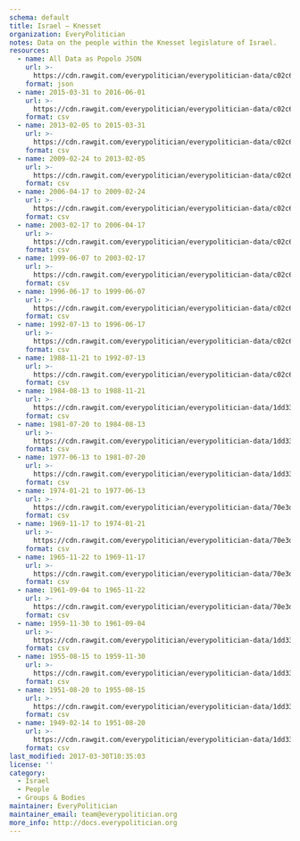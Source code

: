 ```yaml
---
schema: default
title: Israel — Knesset
organization: EveryPolitician
notes: Data on the people within the Knesset legislature of Israel.
resources:
  - name: All Data as Popolo JSON
    url: >-
      https://cdn.rawgit.com/everypolitician/everypolitician-data/c02c63717356ca8e1460715b711f583f6c85171e/data/Israel/Knesset/ep-popolo-v1.0.json
    format: json
  - name: 2015-03-31 to 2016-06-01
    url: >-
      https://cdn.rawgit.com/everypolitician/everypolitician-data/c02c63717356ca8e1460715b711f583f6c85171e/data/Israel/Knesset/term-20.csv
    format: csv
  - name: 2013-02-05 to 2015-03-31
    url: >-
      https://cdn.rawgit.com/everypolitician/everypolitician-data/c02c63717356ca8e1460715b711f583f6c85171e/data/Israel/Knesset/term-19.csv
    format: csv
  - name: 2009-02-24 to 2013-02-05
    url: >-
      https://cdn.rawgit.com/everypolitician/everypolitician-data/c02c63717356ca8e1460715b711f583f6c85171e/data/Israel/Knesset/term-18.csv
    format: csv
  - name: 2006-04-17 to 2009-02-24
    url: >-
      https://cdn.rawgit.com/everypolitician/everypolitician-data/c02c63717356ca8e1460715b711f583f6c85171e/data/Israel/Knesset/term-17.csv
    format: csv
  - name: 2003-02-17 to 2006-04-17
    url: >-
      https://cdn.rawgit.com/everypolitician/everypolitician-data/c02c63717356ca8e1460715b711f583f6c85171e/data/Israel/Knesset/term-16.csv
    format: csv
  - name: 1999-06-07 to 2003-02-17
    url: >-
      https://cdn.rawgit.com/everypolitician/everypolitician-data/c02c63717356ca8e1460715b711f583f6c85171e/data/Israel/Knesset/term-15.csv
    format: csv
  - name: 1996-06-17 to 1999-06-07
    url: >-
      https://cdn.rawgit.com/everypolitician/everypolitician-data/c02c63717356ca8e1460715b711f583f6c85171e/data/Israel/Knesset/term-14.csv
    format: csv
  - name: 1992-07-13 to 1996-06-17
    url: >-
      https://cdn.rawgit.com/everypolitician/everypolitician-data/c02c63717356ca8e1460715b711f583f6c85171e/data/Israel/Knesset/term-13.csv
    format: csv
  - name: 1988-11-21 to 1992-07-13
    url: >-
      https://cdn.rawgit.com/everypolitician/everypolitician-data/c02c63717356ca8e1460715b711f583f6c85171e/data/Israel/Knesset/term-12.csv
    format: csv
  - name: 1984-08-13 to 1988-11-21
    url: >-
      https://cdn.rawgit.com/everypolitician/everypolitician-data/1dd33e7d327aeabc909d62c765ebf6a7cf329598/data/Israel/Knesset/term-11.csv
    format: csv
  - name: 1981-07-20 to 1984-08-13
    url: >-
      https://cdn.rawgit.com/everypolitician/everypolitician-data/1dd33e7d327aeabc909d62c765ebf6a7cf329598/data/Israel/Knesset/term-10.csv
    format: csv
  - name: 1977-06-13 to 1981-07-20
    url: >-
      https://cdn.rawgit.com/everypolitician/everypolitician-data/1dd33e7d327aeabc909d62c765ebf6a7cf329598/data/Israel/Knesset/term-9.csv
    format: csv
  - name: 1974-01-21 to 1977-06-13
    url: >-
      https://cdn.rawgit.com/everypolitician/everypolitician-data/70e3d476a5db69ffd64364ad5e1c592b1b91716b/data/Israel/Knesset/term-8.csv
    format: csv
  - name: 1969-11-17 to 1974-01-21
    url: >-
      https://cdn.rawgit.com/everypolitician/everypolitician-data/70e3d476a5db69ffd64364ad5e1c592b1b91716b/data/Israel/Knesset/term-7.csv
    format: csv
  - name: 1965-11-22 to 1969-11-17
    url: >-
      https://cdn.rawgit.com/everypolitician/everypolitician-data/70e3d476a5db69ffd64364ad5e1c592b1b91716b/data/Israel/Knesset/term-6.csv
    format: csv
  - name: 1961-09-04 to 1965-11-22
    url: >-
      https://cdn.rawgit.com/everypolitician/everypolitician-data/70e3d476a5db69ffd64364ad5e1c592b1b91716b/data/Israel/Knesset/term-5.csv
    format: csv
  - name: 1959-11-30 to 1961-09-04
    url: >-
      https://cdn.rawgit.com/everypolitician/everypolitician-data/1dd33e7d327aeabc909d62c765ebf6a7cf329598/data/Israel/Knesset/term-4.csv
    format: csv
  - name: 1955-08-15 to 1959-11-30
    url: >-
      https://cdn.rawgit.com/everypolitician/everypolitician-data/1dd33e7d327aeabc909d62c765ebf6a7cf329598/data/Israel/Knesset/term-3.csv
    format: csv
  - name: 1951-08-20 to 1955-08-15
    url: >-
      https://cdn.rawgit.com/everypolitician/everypolitician-data/1dd33e7d327aeabc909d62c765ebf6a7cf329598/data/Israel/Knesset/term-2.csv
    format: csv
  - name: 1949-02-14 to 1951-08-20
    url: >-
      https://cdn.rawgit.com/everypolitician/everypolitician-data/1dd33e7d327aeabc909d62c765ebf6a7cf329598/data/Israel/Knesset/term-1.csv
    format: csv
last_modified: 2017-03-30T10:35:03
license: ''
category:
  - Israel
  - People
  - Groups & Bodies
maintainer: EveryPolitician
maintainer_email: team@everypolitician.org
more_info: http://docs.everypolitician.org
---
```

